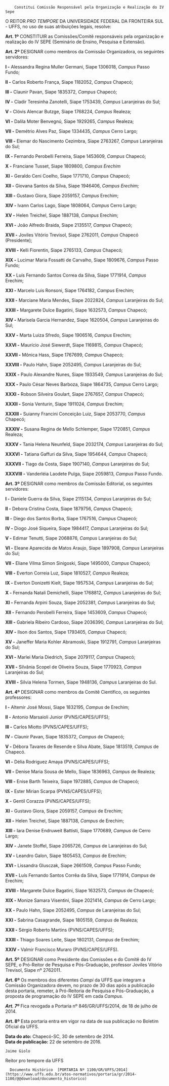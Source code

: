         Constitui Comissão Responsável pela Organização e Realização do IV Sepe  

O REITOR *PRO TEMPORE* DA UNIVERSIDADE FEDERAL DA FRONTEIRA SUL - UFFS, no uso de suas atribuições legais, resolve:

 **Art. 1º** CONSTITUIR as Comissões/Comitê responsáveis pela organização e realização do IV SEPE (Seminário de Ensino, Pesquisa e Extensão).

 **Art. 2º** DESIGNAR como membros da Comissão Organizadora, os seguintes servidores:

 **I -** Alessandra Regina Muller Germani, Siape 1306018, *Campus* Passo Fundo;

 **II -** Carlos Roberto França, Siape 1182052, *Campus* Chapecó;

 **III -** Claunir Pavan, Siape 1835372, *Campus* Chapecó;

 **IV -** Cladir Teresinha Zanotelli, Siape 1753439, *Campus* Laranjeiras do Sul;

 **V -** Clóvis Alencar Butzge, Siape 1768224, *Campus* Realeza;

 **VI -** Dalila Moter Benvegnú, Siape 1929265, *Campus* Realeza;

 **VII -** Demétrio Alves Paz, Siape 1334435, *Campus* Cerro Largo;

 **VIII -** Elemar do Nascimento Cezimbra, Siape 2763267, *Campus* Laranjeiras do Sul;

 **IX -** Fernando Perobelli Ferreira, Siape 1453609, *Campus* Chapecó;

 **X -** Franciane Tusset, Siape 1809800, *Campus Erechim*

 **XI -** Geraldo Ceni Coelho, Siape 1771710, *Campus* Chapecó;

 **XII -** Giovana Santos da Silva, Siape 1946406, *Campus Erechim;*

 **XIII -** Gustavo Giora, Siape 2059157, *Campus* Erechim;

 **XIV -** Ivann Carlos Lago, Siape 1808064, *Campus* Cerro Largo;

 **XV -** Helen Treichel, Siape 1887138, *Campus* Erechim;

 **XVI -** João Alfredo Braida, Siape 2135517, *Campus* Chapecó;

 **XVII -** Joviles Vitório Trevisol, Siape 2762011, *Campus* Chapecó (Presidente);

 **XVIII -** Kelli Fiorentin, Siape 2765133, *Campus* Chapecó;

 **XIX -** Lucimar Maria Fossatti de Carvalho, Siape 1809676, *Campus* Passo Fundo;

 **XX -** Luís Fernando Santos Correa da Silva, Siape 1771914, *Campus* Erechim;

 **XXI -** Marcelo Luis Ronsoni, Siape 1764182, *Campus* Erechim;

 **XXII -** Marciane Maria Mendes, Siape 2022824, *Campus* Laranjeiras do Sul;

 **XXIII -** Margarete Dulce Bagatini, Siape 1632573, *Campus* Chapecó;

 **XIV -** Marisela Garcia Hernandez, Siape 1620504, *Campus* Laranjeiras do Sul;

 **XXV -** Marta Luiza Sfredo, Siape 1906516, *Campus* Erechim;

 **XXVI -** Maurício José Siewerdt, Siape 1169815, *Campus* Chapecó;

 **XXVII -** Mônica Hass, Siape 1767699, *Campus* Chapecó;

 **XXVIII -** Paulo Hahn, Siape 2052495, *Campus* Laranjeiras do Sul;

 **XXIX -** Paulo Alexandre Nunes, Siape 1933549, *Campus* Laranjeiras do Sul;

 **XXX -** Paulo César Neves Barboza, Siape 1864735, *Campus* Cerro Largo;

 **XXXI -** Robson Silveira Goulart, Siape 2767657, *Campus* Chapecó;

 **XXXII -** Sonia Venturin, Siape 1911024, *Campus* Erechim;

 **XXXIII -** Suianny Francini Conceição Luiz, Siape 2053770, *Campus* Chapecó;

 **XXXIV -** Susana Regina de Mello Schlemper, Siape 1720851, *Campus* Realeza;

 **XXXV -** Tania Helena Neunfeld, Siape 2032174, *Campus* Laranjeiras do Sul;

 **XXXVI -** Tatiana Gaffuri da Silva, Siape 1954644, *Campus* Chapecó;

 **XXXVII -** Tiago da Costa, Siape 1907140, *Campus* Laranjeiras do Sul;

 **XXXVIII -** Vanderléia Laodete Pulga, Siape 2059813, *Campus* Passo Fundo.

 **Art. 3º** DESIGNAR como membros da Comissão Editorial, os seguintes servidores:

 **I -** Daniele Guerra da Silva, Siape 2115134, *Campus* Laranjeiras do Sul;

 **II -** Debora Cristina Costa, Siape 1879756, *Campus* Chapecó;

 **III -** Diego dos Santos Borba, Siape 1767516, *Campus* Chapecó;

 **IV -** Diogo José Siqueira, Siape 1984417, *Campus* Laranjeiras do Sul;

 **V -** Edimar Tenutti, Siape 2068876, *Campus* Laranjeiras do Sul;

 **VI -** Eleane Aparecida de Matos Araujo, Siape 1897908, *Campus* Laranjeiras do Sul;

 **VII -** Eliane Vilma Simon Sinigoski, Siape 1495000, *Campus* Chapecó;

 **VIII -** Everton Correia Luz, Siape 1810527, *Campus* Realeza;

 **IX -** Everton Donizetti Kielt, Siape 1957534, *Campus* Laranjeiras do Sul;

 **X -** Fernanda Natali Demichelli, Siape 1768812, *Campus* Laranjeiras do Sul;

 **XI -** Fernanda Arpini Souza, Siape 2052381, *Campus* Laranjeiras do Sul;

 **XII -** Fernando Perobelli Ferreira, Siape 1453609, *Campus* Chapecó;

 **XIII -** Gabriela Ribeiro Cardoso, Siape 2036390, *Campus* Laranjeiras do Sul;

 **XIV -** Ilson dos Santos, Siape 1793405, *Campus* Chapecó;

 **XV -** Janeffer Maria Kohler Abramoski, Siape 1912791, *Campus* Laranjeiras do Sul;

 **XVI -** Marlei Maria Diedrich, Siape 2079117, *Campus* Chapecó;

 **XVII -** Silvânia Scopel de Oliveira Souza, Siape 1770923, *Campus* Laranjeiras do Sul;

 **XVIII -** Silvia Helena Tormen, Siape 1948136, *Campus* Laranjeiras do Sul.

 **Art. 4º** DESIGNAR como membros da Comitê Científico, os seguintes professores:

 **I -** Altemir José Mossi, Siape 1832195, *Campus* de Erechim;

 **II -** Antonio Marsaioli Junior (PVNS/CAPES/UFFS);

 **III -** Carlos Miotto (PVNS/CAPES/UFFS);

 **IV -** Claunir Pavan, Siape 1835372, *Campus* de Chapecó;

 **V -** Débora Tavares de Resende e Silva Abate, Siape 1813519, *Campus* de Chapecó.

 **VI -** Délia Rodriguez Amaya (PVNS/CAPES/UFFS);

 **VII -** Denise Maria Sousa de Mello, Siape 1836963, *Campus* de Realeza;

 **VIII -** Enise Barth Teixeira, Siape 1972885, *Campus* de Chapecó;

 **IX -** Ester Mirian Scarpa (PVNS/CAPES/UFFS);

 **X -** Gentil Corazza (PVNS/CAPES/UFFS);

 **XI -** Gustavo Giora, Siape 2059157, *Campus* de Erechim;

 **XII -** Helen Treichel, Siape 1887138, *Campus* de Erechim;

 **XIII -** Iara Denise Endruweit Battisti, Siape 1770689, *Campus* de Cerro Largo;

 **XIV -** Janete Stoffel, Siape 2065726, *Campus* de Laranjeiras do Sul;

 **XV -** Leandro Galon, Siape 1805453, *Campus* de Erechim;

 **XVI -** Lissandra Glusczak, Siape 2661509, *Campus* Passo Fundo;

 **XVII -** Luís Fernando Santos Corrêa da Silva, Siape 1771914, *Campus* de Erechim;

 **XVIII -** Margarete Dulce Bagatini, Siape 1632573, *Campus* de Chapecó;

 **XIX -** Monize Samara Visentini, Siape 2021414, *Campus* de Cerro Largo;

 **XX -** Paulo Hahn, Siape 2052495, *Campus* de Laranjeiras do Sul;

 **XXI -** Sabrina Casagrande, Siape 1805159, *Campus* de Realeza;

 **XXII -** Sérgio Roberto Martins (PVNS/CAPES/UFFS);

 **XXIII -** Thiago Soares Leite, Siape 1802131, *Campus* de Erechim;

 **XXIV -** Valmir Francisco Muraro (PVNS/CAPES/UFFS).

 **Art. 5º** DESIGNAR como Presidente das Comissões e do Comitê do IV SEPE, o Pró-Reitor de Pesquisa e Pós-Graduação, professor Joviles Vitório Trevisol, Siape nº 2762011.

 **Art. 6º** Os membros dos diferentes *Campi* da UFFS que integram a Comissão Organizadora devem, no prazo de 30 dias após a publicação desta portaria, remeter, à Pró-Reitoria de Pesquisa e Pós-Graduação, a proposta de programação do IV SEPE em cada *Campus.*

 ***Art. 7º*** Fica revogada a Portaria nº 846/GR/UFFS/2014, de 18 de julho de 2014.

 **Art. 8º** Esta portaria entra em vigor na data de sua publicação no Boletim Oficial da UFFS.

  

   **Data do ato:** Chapecó-SC, 30 de setembro de 2014.   
 **Data de publicação:**  22 de setembro de 2016. 

    Jaime Giolo   
 Reitor pro tempore da UFFS 

      Documento Histórico  [PORTARIA Nº 1100/GR/UFFS/2014](https://www.uffs.edu.br/atos-normativos/portaria/gr/2014-1100/@@download/documento_historico)     
      